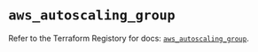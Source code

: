 # `aws_autoscaling_group`

Refer to the Terraform Registory for docs: [`aws_autoscaling_group`](https://registry.terraform.io/providers/hashicorp/aws/5.12.0/docs/resources/autoscaling_group).
